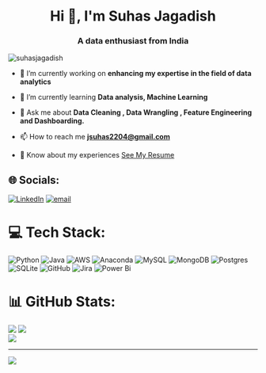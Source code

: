 <h1 align="center">Hi 👋, I'm Suhas Jagadish</h1>
<h3 align="center">A data enthusiast from India</h3>

<p align="left"> <img src="https://komarev.com/ghpvc/?username=suhasjagadish&label=Profile%20views&color=0e75b6&style=flat" alt="suhasjagadish" /> </p>

- 🔭 I’m currently working on **enhancing my expertise in the field of data analytics**

- 🌱 I’m currently learning **Data analysis, Machine Learning**

- 💬 Ask me about **Data Cleaning , Data Wrangling , Feature Engineering and Dashboarding.**

- 📫 How to reach me **jsuhas2204@gmail.com**

- 📄 Know about my experiences [See My Resume](https://drive.google.com/file/d/1-K8N5X99sCFIRTRwuFQe7hZ39_Jhr04k/view?usp=sharing)

## 🌐 Socials:
[![LinkedIn](https://img.shields.io/badge/LinkedIn-%230077B5.svg?logo=linkedin&logoColor=white)](https://www.linkedin.com/in/suhas-jagadish/) [![email](https://img.shields.io/badge/Email-D14836?logo=gmail&logoColor=white)](mailto:jsuhas2204@gmail.com) 

# 💻 Tech Stack:
![Python](https://img.shields.io/badge/python-3670A0?style=plastic&logo=python&logoColor=ffdd54) ![Java](https://img.shields.io/badge/java-%23ED8B00.svg?style=plastic&logo=openjdk&logoColor=white) ![AWS](https://img.shields.io/badge/AWS-%23FF9900.svg?style=plastic&logo=amazon-aws&logoColor=white) ![Anaconda](https://img.shields.io/badge/Anaconda-%2344A833.svg?style=plastic&logo=anaconda&logoColor=white) ![MySQL](https://img.shields.io/badge/mysql-4479A1.svg?style=plastic&logo=mysql&logoColor=white) ![MongoDB](https://img.shields.io/badge/MongoDB-%234ea94b.svg?style=plastic&logo=mongodb&logoColor=white) ![Postgres](https://img.shields.io/badge/postgres-%23316192.svg?style=plastic&logo=postgresql&logoColor=white) ![SQLite](https://img.shields.io/badge/sqlite-%2307405e.svg?style=plastic&logo=sqlite&logoColor=white) ![GitHub](https://img.shields.io/badge/github-%23121011.svg?style=plastic&logo=github&logoColor=white) ![Jira](https://img.shields.io/badge/jira-%230A0FFF.svg?style=plastic&logo=jira&logoColor=white) ![Power Bi](https://img.shields.io/badge/power_bi-F2C811?style=plastic&logo=powerbi&logoColor=black)
# 📊 GitHub Stats:
![](https://github-readme-stats.vercel.app/api?username=suhasjagadish&theme=merko&hide_border=false&include_all_commits=false&count_private=true) ![](https://github-readme-stats.vercel.app/api/top-langs/?username=suhasjagadish&theme=merko&hide_border=false&include_all_commits=false&count_private=true&layout=compact)<br/>
![](https://nirzak-streak-stats.vercel.app/?user=suhasjagadish&theme=merko&hide_border=false)<br/>


---
[![](https://visitcount.itsvg.in/api?id=suhasjagadish&icon=0&color=0)](https://visitcount.itsvg.in)
